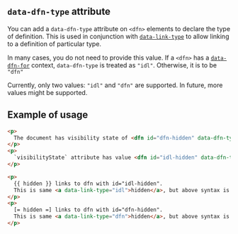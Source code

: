 ## `data-dfn-type` attribute

You can add a `data-dfn-type` attribute on `<dfn>` elements to declare the type of definition. This is used in conjunction with [`data-link-type`](data-link-type) to allow linking to a definition of particular type.

In many cases, you do not need to provide this value. If a `<dfn>` has a [`data-dfn-for`](data-dfn-for) context, `data-dfn-type` is treated as `"idl"`. Otherwise, it is to be `"dfn"`

Currently, only two values: `"idl"` and `"dfn"` are supported. In future, more values might be supported.

## Example of usage

``` html
<p>
  The document has visibility state of <dfn id="dfn-hidden" data-dfn-type="dfn">hidden</dfn>.
</p>
<p>
  `visibilityState` attribute has value <dfn id="idl-hidden" data-dfn-type="idl">hidden</dfn>.
</p>

<p>
  {{ hidden }} links to dfn with id="idl-hidden".
  This is same <a data-link-type="idl">hidden</a>, but above syntax is preferred.
</p>
<p>
  [= hidden =] links to dfn with id="dfn-hidden".
  This is same <a data-link-type="dfn">hidden</a>, but above syntax is preferred.
</p>
```
